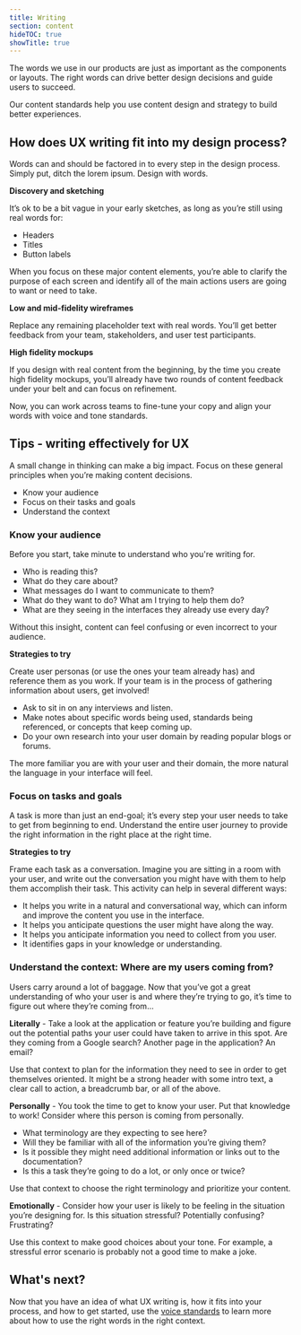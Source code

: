 ```yaml
---
title: Writing
section: content
hideTOC: true
showTitle: true
---
```


The words we use in our products are just as important as the components or layouts. The right words can drive better design decisions and guide users to succeed.

Our content standards help you use content design and strategy to build better experiences.

## How does UX writing fit into my design process?

Words can and should be factored in to every step in the design process. Simply put, ditch the lorem ipsum. Design with words.

**Discovery and sketching**

It’s ok to be a bit vague in your early sketches, as long as you’re still using real words for:
* Headers
* Titles
* Button labels

When you focus on these major content elements, you’re able to clarify the purpose of each screen and identify all of the main actions users are going to want or need to take.

**Low and mid-fidelity wireframes**

Replace any remaining placeholder text with real words. You’ll get better feedback from your team, stakeholders, and user test participants.

**High fidelity mockups**

If you design with real content from the beginning, by the time you create high fidelity mockups, you’ll already have two rounds of content feedback under your belt and can focus on refinement.

Now, you can work across teams to fine-tune your copy and align your words with voice and tone standards.

## Tips - writing effectively for UX

A small change in thinking can make a big impact. Focus on these general principles when you’re making content decisions.

* Know your audience
* Focus on their tasks and goals
* Understand the context

### Know your audience

Before you start, take minute to understand who you're writing for.

* Who is reading this?
* What do they care about?
* What messages do I want to communicate to them?
* What do they want to do? What am I trying to help them do?
* What are they seeing in the interfaces they already use every day?

Without this insight, content can feel confusing or even incorrect to your audience.

**Strategies to try**

Create user personas (or use the ones your team already has) and reference them as you work. If your team is in the process of gathering information about users, get involved!

* Ask to sit in on any interviews and listen.
* Make notes about specific words being used, standards being referenced, or concepts that keep coming up.
* Do your own research into your user domain by reading popular blogs or forums.

The more familiar you are with your user and their domain, the more natural the language in your interface will feel.

### Focus on tasks and goals

A task is more than just an end-goal; it’s every step your user needs to take to get from beginning to end. Understand the entire user journey to provide the right information in the right place at the right time.

**Strategies to try**

Frame each task as a conversation. Imagine you are sitting in a room with your user, and write out the conversation you might have with them to help them accomplish their task. This activity can help in several different ways:
* It helps you write in a natural and conversational way, which can inform and improve the content you use in the interface.
* It helps you anticipate questions the user might have along the way.
* It helps you anticipate information you need to collect from you user.
* It identifies gaps in your knowledge or understanding.

### Understand the context: Where are my users coming from?

Users carry around a lot of baggage. Now that you’ve got a great understanding of who your user is and where they’re trying to go, it’s time to figure out where they’re coming from...

**Literally** - Take a look at the application or feature you’re building and figure out the potential paths your user could have taken to arrive in this spot. Are they coming from a Google search? Another page in the application? An email?

Use that context to plan for the information they need to see in order to get themselves oriented. It might be a strong header with some intro text, a clear call to action, a breadcrumb bar, or all of the above.

**Personally** - You took the time to get to know your user. Put that knowledge to work! Consider where this person is coming from personally.
* What terminology are they expecting to see here?
* Will they be familiar with all of the information you’re giving them?
* Is it possible they might need additional information or links out to the documentation?
* Is this a task they’re going to do a lot, or only once or twice?

Use that context to choose the right terminology and prioritize your content.

**Emotionally** - Consider how your user is likely to be feeling in the situation you’re designing for. Is this situation stressful? Potentially confusing? Frustrating?

Use this context to make good choices about your tone. For example, a stressful error scenario is probably not a good time to make a joke.

## What's next?

Now that you have an idea of what UX writing is, how it fits into your process, and how to get started, use the [voice standards](/design-guidelines/content/voice-and-tone) to learn more about how to use the right words in the right context.
